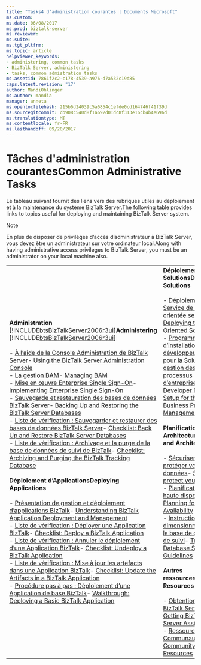 ```yaml
---
title: "Tasks4 d’administration courantes | Documents Microsoft"
ms.custom: 
ms.date: 06/08/2017
ms.prod: biztalk-server
ms.reviewer: 
ms.suite: 
ms.tgt_pltfrm: 
ms.topic: article
helpviewer_keywords:
- administering, common tasks
- BizTalk Server, administering
- tasks, common admistration tasks
ms.assetid: 7861f2c2-c178-4539-a976-d7a532c19d85
caps.latest.revision: "17"
author: MandiOhlinger
ms.author: mandia
manager: anneta
ms.openlocfilehash: 215b6d24039c5a6854c1efde0cd164746f41f39d
ms.sourcegitcommit: cb908c540d8f1a692d01dc8f313e16cb4b4e696d
ms.translationtype: MT
ms.contentlocale: fr-FR
ms.lasthandoff: 09/20/2017
---
```

# <a name="common-administrative-tasks"></a><span data-ttu-id="8d149-102">Tâches d'administration courantes</span><span class="sxs-lookup"><span data-stu-id="8d149-102">Common Administrative Tasks</span></span>
<span data-ttu-id="8d149-103">Le tableau suivant fournit des liens vers des rubriques utiles au déploiement et à la maintenance du système BizTalk Server.</span><span class="sxs-lookup"><span data-stu-id="8d149-103">The following table provides links to topics useful for deploying and maintaining BizTalk Server system.</span></span>  
  
> [!NOTE]
>  <span data-ttu-id="8d149-104">En plus de disposer de privilèges d’accès d’administrateur à BizTalk Server, vous devez être un administrateur sur votre ordinateur local.</span><span class="sxs-lookup"><span data-stu-id="8d149-104">Along with having administrative access privileges to BizTalk Server, you must be an administrator on your local machine also.</span></span>  
  
|||  
|-|-|  
|<span data-ttu-id="8d149-105">**Administration**  [!INCLUDE[btsBizTalkServer2006r3ui](../includes/btsbiztalkserver2006r3ui-md.md)]</span><span class="sxs-lookup"><span data-stu-id="8d149-105">**Administering**  [!INCLUDE[btsBizTalkServer2006r3ui](../includes/btsbiztalkserver2006r3ui-md.md)]</span></span><br /><br /> <span data-ttu-id="8d149-106">-   [À l’aide de la Console Administration de BizTalk Server](../core/using-the-biztalk-server-administration-console.md)</span><span class="sxs-lookup"><span data-stu-id="8d149-106">-   [Using the BizTalk Server Administration Console](../core/using-the-biztalk-server-administration-console.md)</span></span><br /><span data-ttu-id="8d149-107">-   [La gestion BAM](../core/managing-bam.md)</span><span class="sxs-lookup"><span data-stu-id="8d149-107">-   [Managing BAM](../core/managing-bam.md)</span></span><br /><span data-ttu-id="8d149-108">-   [Mise en œuvre Enterprise Single Sign-On](../core/implementing-enterprise-single-sign-on.md)</span><span class="sxs-lookup"><span data-stu-id="8d149-108">-   [Implementing Enterprise Single Sign-On](../core/implementing-enterprise-single-sign-on.md)</span></span><br /><span data-ttu-id="8d149-109">-   [Sauvegarde et restauration des bases de données BizTalk Server](../core/backing-up-and-restoring-the-biztalk-server-databases.md)</span><span class="sxs-lookup"><span data-stu-id="8d149-109">-   [Backing Up and Restoring the BizTalk Server Databases](../core/backing-up-and-restoring-the-biztalk-server-databases.md)</span></span><br /><span data-ttu-id="8d149-110">-   [Liste de vérification : Sauvegarder et restaurer des bases de données BizTalk Server](../core/checklist-back-up-and-restore-biztalk-server-databases.md)</span><span class="sxs-lookup"><span data-stu-id="8d149-110">-   [Checklist: Back Up and Restore BizTalk Server Databases](../core/checklist-back-up-and-restore-biztalk-server-databases.md)</span></span><br /><span data-ttu-id="8d149-111">-   [Liste de vérification : Archivage et la purge de la base de données de suivi de BizTalk](../core/checklist-archiving-and-purging-the-biztalk-tracking-database.md)</span><span class="sxs-lookup"><span data-stu-id="8d149-111">-   [Checklist: Archiving and Purging the BizTalk Tracking Database](../core/checklist-archiving-and-purging-the-biztalk-tracking-database.md)</span></span><br /><br /> <span data-ttu-id="8d149-112">**Déploiement d’Applications**</span><span class="sxs-lookup"><span data-stu-id="8d149-112">**Deploying Applications**</span></span><br /><br /> <span data-ttu-id="8d149-113">-   [Présentation de gestion et déploiement d’applications BizTalk](../core/understanding-biztalk-application-deployment-and-management.md)</span><span class="sxs-lookup"><span data-stu-id="8d149-113">-   [Understanding BizTalk Application Deployment and Management](../core/understanding-biztalk-application-deployment-and-management.md)</span></span><br /><span data-ttu-id="8d149-114">-   [Liste de vérification : Déployer une Application BizTalk](../core/checklist-deploy-a-biztalk-application.md)</span><span class="sxs-lookup"><span data-stu-id="8d149-114">-   [Checklist: Deploy a BizTalk Application](../core/checklist-deploy-a-biztalk-application.md)</span></span><br /><span data-ttu-id="8d149-115">-   [Liste de vérification : Annuler le déploiement d’une Application BizTalk](../core/checklist-undeploy-a-biztalk-application.md)</span><span class="sxs-lookup"><span data-stu-id="8d149-115">-   [Checklist: Undeploy a BizTalk Application](../core/checklist-undeploy-a-biztalk-application.md)</span></span><br /><span data-ttu-id="8d149-116">-   [Liste de vérification : Mise à jour les artefacts dans une Application BizTalk](../core/checklist-update-the-artifacts-in-a-biztalk-application.md)</span><span class="sxs-lookup"><span data-stu-id="8d149-116">-   [Checklist: Update the Artifacts in a BizTalk Application](../core/checklist-update-the-artifacts-in-a-biztalk-application.md)</span></span><br /><span data-ttu-id="8d149-117">-   [Procédure pas à pas : Déploiement d’une Application de base BizTalk](../core/walkthrough-deploying-a-basic-biztalk-application.md)</span><span class="sxs-lookup"><span data-stu-id="8d149-117">-   [Walkthrough: Deploying a Basic BizTalk Application](../core/walkthrough-deploying-a-basic-biztalk-application.md)</span></span>|<span data-ttu-id="8d149-118">**Déploiement de Solutions**</span><span class="sxs-lookup"><span data-stu-id="8d149-118">**Deploying Solutions**</span></span><br /><br /> <span data-ttu-id="8d149-119">-   [Déploiement du Service de la Solution orientée services](../core/deploying-the-service-oriented-solution.md)</span><span class="sxs-lookup"><span data-stu-id="8d149-119">-   [Deploying the Service Oriented Solution](../core/deploying-the-service-oriented-solution.md)</span></span><br /><span data-ttu-id="8d149-120">-   [Programme d’installation de développeur Machine pour la Solution gestion des processus d’entreprise](../core/developer-machine-setup-for-the-business-process-management-solution.md)</span><span class="sxs-lookup"><span data-stu-id="8d149-120">-   [Developer Machine Setup for the Business Process Management Solution](../core/developer-machine-setup-for-the-business-process-management-solution.md)</span></span><br /><br /> <span data-ttu-id="8d149-121">**Planification et Architecture**</span><span class="sxs-lookup"><span data-stu-id="8d149-121">**Planning and Architecture**</span></span><br /><br /> <span data-ttu-id="8d149-122">-   [Sécuriser et de protéger vos données](../core/secure-and-protect-your-biztalk-messages.md)</span><span class="sxs-lookup"><span data-stu-id="8d149-122">-   [Secure and protect your data](../core/secure-and-protect-your-biztalk-messages.md)</span></span><br /><span data-ttu-id="8d149-123">-   [Planification de la haute disponibilité](../core/planning-for-high-availability3.md)</span><span class="sxs-lookup"><span data-stu-id="8d149-123">-   [Planning for High Availability](../core/planning-for-high-availability3.md)</span></span><br /><span data-ttu-id="8d149-124">-   [Instructions de dimensionnement de la base de données de suivi](../core/tracking-database-sizing-guidelines.md)</span><span class="sxs-lookup"><span data-stu-id="8d149-124">-   [Tracking Database Sizing Guidelines](../core/tracking-database-sizing-guidelines.md)</span></span><br /><br /> <span data-ttu-id="8d149-125">**Autres ressources**</span><span class="sxs-lookup"><span data-stu-id="8d149-125">**Other Resources**</span></span><br /><br /> <span data-ttu-id="8d149-126">-   [Obtention d’aide de BizTalk Server](../core/getting-biztalk-server-assistance.md)</span><span class="sxs-lookup"><span data-stu-id="8d149-126">-   [Getting BizTalk Server Assistance](../core/getting-biztalk-server-assistance.md)</span></span><br /><span data-ttu-id="8d149-127">-   [Ressources de la Communauté](../core/community-resources5.md)</span><span class="sxs-lookup"><span data-stu-id="8d149-127">-   [Community Resources](../core/community-resources5.md)</span></span>|
  